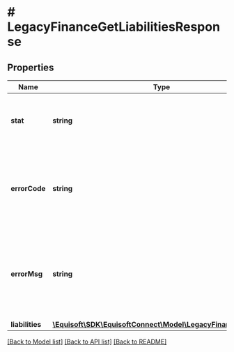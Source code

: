 # # LegacyFinanceGetLiabilitiesResponse

## Properties

Name | Type | Description | Notes
------------ | ------------- | ------------- | -------------
**stat** | **string** | Status of the request that has been made. Can be &#39;ok&#39; or &#39;fail&#39; | [optional]
**errorCode** | **string** | If the request has failed, this element will contain the error code related to the problem encountered. | [optional]
**errorMsg** | **string** | If the request has failed, this element will contain the error message related to the problem encountered. | [optional]
**liabilities** | [**\Equisoft\SDK\EquisoftConnect\Model\LegacyFinanceLiability[]**](LegacyFinanceLiability.md) |  |

[[Back to Model list]](../../README.md#models) [[Back to API list]](../../README.md#endpoints) [[Back to README]](../../README.md)
